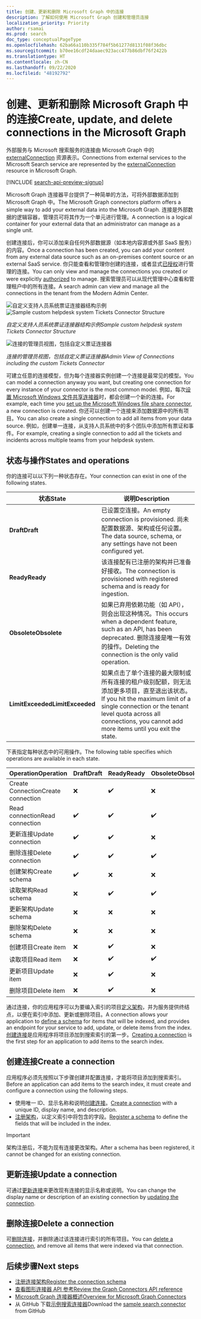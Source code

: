 ```yaml
---
title: 创建、更新和删除 Microsoft Graph 中的连接
description: 了解如何使用 Microsoft Graph 创建和管理员连接
localization_priority: Priority
author: rsamai
ms.prod: search
doc_type: conceptualPageType
ms.openlocfilehash: 62ba66a110b335f784f5b61277d8131f08f36dbc
ms.sourcegitcommit: b70ee16cdf24daaec923acc477b86dbf76f2422b
ms.translationtype: HT
ms.contentlocale: zh-CN
ms.lasthandoff: 09/22/2020
ms.locfileid: "48192792"
---
```

# <a name="create-update-and-delete-connections-in-the-microsoft-graph"></a><span data-ttu-id="46fc3-103">创建、更新和删除 Microsoft Graph 中的连接</span><span class="sxs-lookup"><span data-stu-id="46fc3-103">Create, update, and delete connections in the Microsoft Graph</span></span>

<span data-ttu-id="46fc3-104">外部服务与 Microsoft 搜索服务的连接由 Microsoft Graph 中的 [externalConnection](/graph/api/resources/externalconnection?view=graph-rest-beta&preserve-view=true) 资源表示。</span><span class="sxs-lookup"><span data-stu-id="46fc3-104">Connections from external services to the Microsoft Search service are represented by the [externalConnection](/graph/api/resources/externalconnection?view=graph-rest-beta&preserve-view=true) resource in Microsoft Graph.</span></span>

[!INCLUDE [search-api-preview-signup](../includes/search-api-preview-signup.md)]

<span data-ttu-id="46fc3-105">Microsoft Graph 连接器平台提供了一种简单的方法，可将外部数据添加到 Microsoft Graph 中。</span><span class="sxs-lookup"><span data-stu-id="46fc3-105">The Microsoft Graph connectors platform offers a simple way to add your external data into the Microsoft Graph.</span></span> <span data-ttu-id="46fc3-106">连接是外部数据的逻辑容器，管理员可将其作为一个单元进行管理。</span><span class="sxs-lookup"><span data-stu-id="46fc3-106">A connection is a logical container for your external data that an administrator can manage as a single unit.</span></span>

<span data-ttu-id="46fc3-107">创建连接后，你可以添加来自任何外部数据源（如本地内容源或外部 SaaS 服务）的内容。</span><span class="sxs-lookup"><span data-stu-id="46fc3-107">Once a connection has been created, you can add your content from any external data source such as an on-premises content source or an external SaaS service.</span></span> <span data-ttu-id="46fc3-108">你只能查看和管理你创建的连接，或者显式[已授权](/graph/api/external-post-connections?view=graph-rest-beta&preserve-view=true)进行管理的连接。</span><span class="sxs-lookup"><span data-stu-id="46fc3-108">You can only view and manage the connections you created or were explicitly [authorized](/graph/api/external-post-connections?view=graph-rest-beta&preserve-view=true) to manage.</span></span> <span data-ttu-id="46fc3-109">搜索管理员可以从现代管理中心查看和管理租户中的所有连接。</span><span class="sxs-lookup"><span data-stu-id="46fc3-109">A search admin can view and manage all the connections in the tenant from the Modern Admin Center.</span></span>

<!-- markdownlint-disable MD036 -->
<span data-ttu-id="46fc3-110">![自定义支持人员系统票证连接器结构示例](./images/search-index-manage-connections-connector-structure.png)</span><span class="sxs-lookup"><span data-stu-id="46fc3-110">![Sample custom helpdesk system Tickets Connector Structure](./images/search-index-manage-connections-connector-structure.png)</span></span>

<span data-ttu-id="46fc3-111">*自定义支持人员系统票证连接器结构示例*</span><span class="sxs-lookup"><span data-stu-id="46fc3-111">*Sample custom helpdesk system Tickets Connector Structure*</span></span>

![连接的管理员视图，包括自定义票证连接器](./images/search-index-manage-connections-admin-view.svg)

<span data-ttu-id="46fc3-113">*连接的管理员视图，包括自定义票证连接器*</span><span class="sxs-lookup"><span data-stu-id="46fc3-113">*Admin View of Connections including the custom Tickets Connector*</span></span>

<!-- markdownlint-enable MD036 -->

<span data-ttu-id="46fc3-114">可建立任意的连接模型，但为每个连接器实例创建一个连接是最常见的模型。</span><span class="sxs-lookup"><span data-stu-id="46fc3-114">You can model a connection anyway you want, but creating one connection for every instance of your connector is the most common model.</span></span> <span data-ttu-id="46fc3-115">例如，每次[设置 Microsoft Windows 文件共享连接器](/microsoftsearch/configure-connector)时，都会创建一个新的连接。</span><span class="sxs-lookup"><span data-stu-id="46fc3-115">For example, each time you [set up the Microsoft Windows file share connector](/microsoftsearch/configure-connector), a new connection is created.</span></span> <span data-ttu-id="46fc3-116">你还可以创建一个连接来添加数据源中的所有项目。</span><span class="sxs-lookup"><span data-stu-id="46fc3-116">You can also create a single connection to add all items from your data source.</span></span> <span data-ttu-id="46fc3-117">例如，创建单一连接，从支持人员系统中的多个团队中添加所有票证和事件。</span><span class="sxs-lookup"><span data-stu-id="46fc3-117">For example, creating a single connection to add all the tickets and incidents across multiple teams from your helpdesk system.</span></span>

## <a name="states-and-operations"></a><span data-ttu-id="46fc3-118">状态与操作</span><span class="sxs-lookup"><span data-stu-id="46fc3-118">States and operations</span></span>

<span data-ttu-id="46fc3-119">你的连接可以以下列一种状态存在。</span><span class="sxs-lookup"><span data-stu-id="46fc3-119">Your connection can exist in one of the following states.</span></span>

| <span data-ttu-id="46fc3-120">状态</span><span class="sxs-lookup"><span data-stu-id="46fc3-120">State</span></span>             | <span data-ttu-id="46fc3-121">说明</span><span class="sxs-lookup"><span data-stu-id="46fc3-121">Description</span></span>                                                                                                                                               |
|-------------------|-----------------------------------------------------------------------------------------------------------------------------------------------------------|
| <span data-ttu-id="46fc3-122">**Draft**</span><span class="sxs-lookup"><span data-stu-id="46fc3-122">**Draft**</span></span>         | <span data-ttu-id="46fc3-123">已设置空连接。</span><span class="sxs-lookup"><span data-stu-id="46fc3-123">An empty connection is provisioned.</span></span> <span data-ttu-id="46fc3-124">尚未配置数据源、架构或任何设置。</span><span class="sxs-lookup"><span data-stu-id="46fc3-124">The data source, schema, or any settings have not been configured yet.</span></span>                                                |
| <span data-ttu-id="46fc3-125">**Ready**</span><span class="sxs-lookup"><span data-stu-id="46fc3-125">**Ready**</span></span>         | <span data-ttu-id="46fc3-126">该连接配有已注册的架构并已准备好接收。</span><span class="sxs-lookup"><span data-stu-id="46fc3-126">The connection is provisioned with registered schema and is ready for ingestion.</span></span>                                                                          |
| <span data-ttu-id="46fc3-127">**Obsolete**</span><span class="sxs-lookup"><span data-stu-id="46fc3-127">**Obsolete**</span></span>      | <span data-ttu-id="46fc3-128">如果已弃用依赖功能（如 API），则会出现这种情况。</span><span class="sxs-lookup"><span data-stu-id="46fc3-128">This occurs when a dependent feature, such as an API, has been deprecated.</span></span> <span data-ttu-id="46fc3-129">删除连接是唯一有效的操作。</span><span class="sxs-lookup"><span data-stu-id="46fc3-129">Deleting the connection is the only valid operation.</span></span>                           |
| <span data-ttu-id="46fc3-130">**LimitExceeded**</span><span class="sxs-lookup"><span data-stu-id="46fc3-130">**LimitExceeded**</span></span> | <span data-ttu-id="46fc3-131">如果点击了单个连接的最大限制或所有连接的租户级别配额，则无法添加更多项目，直至退出该状态。</span><span class="sxs-lookup"><span data-stu-id="46fc3-131">If you hit the maximum limit of a single connection or the tenant level quota across all connections, you cannot add more items until you exit the state.</span></span> |

<span data-ttu-id="46fc3-132">下表指定每种状态中的可用操作。</span><span class="sxs-lookup"><span data-stu-id="46fc3-132">The following table specifies which operations are available in each state.</span></span>

| <span data-ttu-id="46fc3-133">Operation</span><span class="sxs-lookup"><span data-stu-id="46fc3-133">Operation</span></span>         | <span data-ttu-id="46fc3-134">Draft</span><span class="sxs-lookup"><span data-stu-id="46fc3-134">Draft</span></span>              | <span data-ttu-id="46fc3-135">Ready</span><span class="sxs-lookup"><span data-stu-id="46fc3-135">Ready</span></span>              | <span data-ttu-id="46fc3-136">Obsolete</span><span class="sxs-lookup"><span data-stu-id="46fc3-136">Obsolete</span></span>           | <span data-ttu-id="46fc3-137">LimitExceeded</span><span class="sxs-lookup"><span data-stu-id="46fc3-137">LimitExceeded</span></span>      |
|-------------------|--------------------|--------------------|--------------------|--------------------|
| <span data-ttu-id="46fc3-138">Create Connection</span><span class="sxs-lookup"><span data-stu-id="46fc3-138">Create connection</span></span> | :x:                | :heavy_check_mark: | :x:                | :heavy_check_mark: |
| <span data-ttu-id="46fc3-143">Read connection</span><span class="sxs-lookup"><span data-stu-id="46fc3-143">Read connection</span></span>   | :heavy_check_mark: | :heavy_check_mark: | :heavy_check_mark: | :heavy_check_mark: |
| <span data-ttu-id="46fc3-148">更新连接</span><span class="sxs-lookup"><span data-stu-id="46fc3-148">Update connection</span></span> | :heavy_check_mark: | :heavy_check_mark: | :x:                | :heavy_check_mark: |
| <span data-ttu-id="46fc3-153">删除连接</span><span class="sxs-lookup"><span data-stu-id="46fc3-153">Delete connection</span></span> | :heavy_check_mark: | :heavy_check_mark: | :heavy_check_mark: | :heavy_check_mark: |
| <span data-ttu-id="46fc3-158">创建架构</span><span class="sxs-lookup"><span data-stu-id="46fc3-158">Create schema</span></span>     | :heavy_check_mark: | :x:                | :x:                | :x:                |
| <span data-ttu-id="46fc3-163">读取架构</span><span class="sxs-lookup"><span data-stu-id="46fc3-163">Read schema</span></span>       | :x:                | :heavy_check_mark: | :heavy_check_mark: | :heavy_check_mark: |
| <span data-ttu-id="46fc3-168">更新架构</span><span class="sxs-lookup"><span data-stu-id="46fc3-168">Update schema</span></span>     | :x:                | :x:                | :x:                | :x:                |
| <span data-ttu-id="46fc3-173">删除架构</span><span class="sxs-lookup"><span data-stu-id="46fc3-173">Delete schema</span></span>     | :x:                | :x:                | :x:                | :x:                |
| <span data-ttu-id="46fc3-178">创建项目</span><span class="sxs-lookup"><span data-stu-id="46fc3-178">Create item</span></span>       | :x:                | :heavy_check_mark: | :x:                | :x:                |
| <span data-ttu-id="46fc3-183">读取项目</span><span class="sxs-lookup"><span data-stu-id="46fc3-183">Read item</span></span>         | :x:                | :heavy_check_mark: | :heavy_check_mark: | :heavy_check_mark: |
| <span data-ttu-id="46fc3-188">更新项目</span><span class="sxs-lookup"><span data-stu-id="46fc3-188">Update item</span></span>       | :x:                | :heavy_check_mark: | :x:                | :heavy_check_mark: |
| <span data-ttu-id="46fc3-193">删除项目</span><span class="sxs-lookup"><span data-stu-id="46fc3-193">Delete item</span></span>       | :x:                | :heavy_check_mark: | :x:                | :heavy_check_mark: |

<span data-ttu-id="46fc3-198">通过连接，你的应用程序可以为要编入索引的项目[定义架构](/graph/api/externalconnection-post-schema?view=graph-rest-beta&preserve-view=true)，并为服务提供终结点，以便在索引中添加、更新或删除项目。</span><span class="sxs-lookup"><span data-stu-id="46fc3-198">A connection allows your application to [define a schema](/graph/api/externalconnection-post-schema?view=graph-rest-beta&preserve-view=true) for items that will be indexed, and provides an endpoint for your service to add, update, or delete items from the index.</span></span> <span data-ttu-id="46fc3-199">[创建连接](#create-a-connection)是应用程序将项目添加到搜索索引的第一步。</span><span class="sxs-lookup"><span data-stu-id="46fc3-199">[Creating a connection](#create-a-connection) is the first step for an application to add items to the search index.</span></span>

## <a name="create-a-connection"></a><span data-ttu-id="46fc3-200">创建连接</span><span class="sxs-lookup"><span data-stu-id="46fc3-200">Create a connection</span></span>

<span data-ttu-id="46fc3-201">应用程序必须先按照以下步骤创建并配置连接，才能将项目添加到搜索索引。</span><span class="sxs-lookup"><span data-stu-id="46fc3-201">Before an application can add items to the search index, it must create and configure a connection using the following steps.</span></span>

- <span data-ttu-id="46fc3-202">使用唯一 ID、显示名称和说明[创建连接](/graph/api/external-post-connections?view=graph-rest-beta&preserve-view=true)。</span><span class="sxs-lookup"><span data-stu-id="46fc3-202">[Create a connection](/graph/api/external-post-connections?view=graph-rest-beta&preserve-view=true) with a unique ID, display name, and description.</span></span>
- <span data-ttu-id="46fc3-203">[注册架构](/graph/api/externalconnection-post-schema?view=graph-rest-beta&preserve-view=true)，以定义索引中将包含的字段。</span><span class="sxs-lookup"><span data-stu-id="46fc3-203">[Register a schema](/graph/api/externalconnection-post-schema?view=graph-rest-beta&preserve-view=true) to define the fields that will be included in the index.</span></span>

> [!IMPORTANT]
> <span data-ttu-id="46fc3-204">架构注册后，不能为现有连接更改架构。</span><span class="sxs-lookup"><span data-stu-id="46fc3-204">After a schema has been registered, it cannot be changed for an existing connection.</span></span>

## <a name="update-a-connection"></a><span data-ttu-id="46fc3-205">更新连接</span><span class="sxs-lookup"><span data-stu-id="46fc3-205">Update a connection</span></span>

<span data-ttu-id="46fc3-206">可通过[更新连接](/graph/api/externalconnection-update?view=graph-rest-beta&preserve-view=true)来更改现有连接的显示名称或说明。</span><span class="sxs-lookup"><span data-stu-id="46fc3-206">You can change the display name or description of an existing connection by [updating the connection](/graph/api/externalconnection-update?view=graph-rest-beta&preserve-view=true).</span></span>

## <a name="delete-a-connection"></a><span data-ttu-id="46fc3-207">删除连接</span><span class="sxs-lookup"><span data-stu-id="46fc3-207">Delete a connection</span></span>

<span data-ttu-id="46fc3-208">可[删除连接](/graph/api/externalconnection-delete?view=graph-rest-beta&preserve-view=true)，并删除通过该连接进行索引的所有项目。</span><span class="sxs-lookup"><span data-stu-id="46fc3-208">You can [delete a connection](/graph/api/externalconnection-delete?view=graph-rest-beta&preserve-view=true), and remove all items that were indexed via that connection.</span></span>

## <a name="next-steps"></a><span data-ttu-id="46fc3-209">后续步骤</span><span class="sxs-lookup"><span data-stu-id="46fc3-209">Next steps</span></span>

- [<span data-ttu-id="46fc3-210">注册连接架构</span><span class="sxs-lookup"><span data-stu-id="46fc3-210">Register the connection schema</span></span>](/graph/concepts/search-index-manage-schema.md)
- [<span data-ttu-id="46fc3-211">查看图形连接器 API 参考</span><span class="sxs-lookup"><span data-stu-id="46fc3-211">Review the Graph Connectors API reference</span></span>](/graph/api/resources/indexing-api-overview?view=graph-rest-beta&preserve-view=true)
- [<span data-ttu-id="46fc3-212">Microsoft Graph 连接器概述</span><span class="sxs-lookup"><span data-stu-id="46fc3-212">Overview for Microsoft Graph Connectors</span></span>](/microsoftsearch/connectors-overview)
- <span data-ttu-id="46fc3-213">从 GitHub 下载[示例搜索连接器](https://github.com/microsoftgraph/msgraph-search-connector-sample)</span><span class="sxs-lookup"><span data-stu-id="46fc3-213">Download the [sample search connector](https://github.com/microsoftgraph/msgraph-search-connector-sample) from GitHub</span></span>
